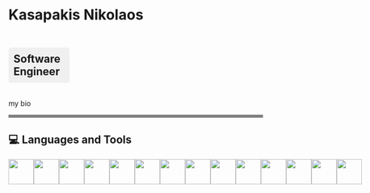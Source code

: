 <h1>Kasapakis Nikolaos</h1>

<h2 style="
    background-color: #f0f0f0; /* Light Grey */
    border-radius: 5px; 
    padding: 10px; 
    width: 20%; 
    display: inline-block;
    margin-right: 10px; 
">Software Engineer</h2>


<p>
  my bio
</p>

<hr style="border: 0; height: 6px; background-color: grey; width: 100%;" />

<h2>💻 Languages and Tools</h2>

<div style="display: flex; justify-content: space-between; align-items: center; height: 50px;">
  <img src="https://cdn.jsdelivr.net/gh/devicons/devicon@latest/icons/java/java-original.svg" style="width: 50px; height: 100%;" />
  <img src="https://cdn.jsdelivr.net/gh/devicons/devicon@latest/icons/javascript/javascript-original.svg" style="width: 50px; height: 100%;" />
  <img src="https://cdn.jsdelivr.net/gh/devicons/devicon@latest/icons/angularjs/angularjs-original.svg" style="width: 50px; height: 100%;" />
  <img src="https://cdn.jsdelivr.net/gh/devicons/devicon@latest/icons/html5/html5-original.svg" style="width: 50px; height: 100%;" />
  <img src="https://cdn.jsdelivr.net/gh/devicons/devicon@latest/icons/css3/css3-original.svg" style="width: 50px; height: 100%;" />
  <img src="https://cdn.jsdelivr.net/gh/devicons/devicon@latest/icons/docker/docker-plain.svg" style="width: 50px; height: 100%;" />
  <img src="https://cdn.jsdelivr.net/gh/devicons/devicon@latest/icons/azuresqldatabase/azuresqldatabase-original.svg" style="width: 50px; height: 100%;" />
  <img src="https://cdn.jsdelivr.net/gh/devicons/devicon@latest/icons/mysql/mysql-original.svg" style="width: 50px; height: 100%;" />
  <img src="https://cdn.jsdelivr.net/gh/devicons/devicon@latest/icons/python/python-original.svg" style="width: 50px; height: 100%;" />
  <img src="https://cdn.jsdelivr.net/gh/devicons/devicon@latest/icons/numpy/numpy-original.svg" style="width: 50px; height: 100%;" />
  <img src="https://cdn.jsdelivr.net/gh/devicons/devicon@latest/icons/pandas/pandas-original.svg" style="width: 50px; height: 100%;" />
  <img src="https://cdn.jsdelivr.net/gh/devicons/devicon@latest/icons/matlab/matlab-original.svg" style="width: 50px; height: 100%;" />
  <img src="https://cdn.jsdelivr.net/gh/devicons/devicon@latest/icons/git/git-original.svg" style="width: 50px; height: 100%;" />
  <img src="https://cdn.jsdelivr.net/gh/devicons/devicon@latest/icons/linux/linux-original.svg" style="width: 50px; height: 100%;" />
</div>




<!--
**kasapakis-nk/kasapakis-nk** is a ✨ _special_ ✨ repository because its `README.md` (this file) appears on your GitHub profile.

Here are some ideas to get you started:

- 🔭 I’m currently working on ...
- 🌱 I’m currently learning ...
- 👯 I’m looking to collaborate on ...
- 🤔 I’m looking for help with ...
- 💬 Ask me about ...
- 📫 How to reach me: ...
- 😄 Pronouns: ...
- ⚡ Fun fact: ...
-->
